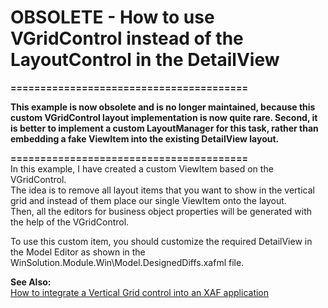 # OBSOLETE - How to use VGridControl instead of the LayoutControl in the DetailView


<p><strong>========================================</strong></p>
<p><strong>This example is now obsolete and is no longer maintained, because this custom VGridControl layout implementation is now quite rare. Second, it is better to implement a custom LayoutManager for this task, rather than embedding a fake ViewItem into the existing DetailView layout.</strong></p>
<p><strong>========================================</strong><br>In this example, I have created a custom ViewItem based on the VGridControl.<br> The idea is to remove all layout items that you want to show in the vertical grid and instead of them place our single ViewItem onto the layout.<br> Then, all the editors for business object properties will be generated with the help of the VGridControl.</p>
<p>To use this custom item, you should customize the required DetailView in the Model Editor as shown in the WinSolution.Module.Win\Model.DesignedDiffs.xafml file.</p>
<p><strong>See Also:</strong><br><a href="https://www.devexpress.com/Support/Center/p/S33593">How to integrate a Vertical Grid control into an XAF application</a></p>

<br/>


